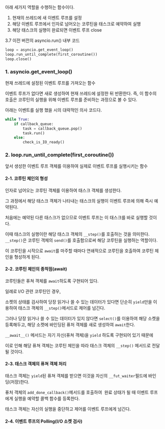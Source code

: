 아래 세가지 역할을 수행하는 함수이다.

1. 현재의 쓰레드에 새 이벤트 루프를 설정
2. 해당 이벤트 루프에서 인자로 넘어오는 코루틴을 태스크로 예약하여 실행
3. 해당 태스크의 실행이 완료되면 이벤트 루프 close

3.7 이전 버전의 asyncio.run() 내부 코드
```python
loop = asyncio.get_event_loop()
loop.run_until_complete(first_coroutine())
loop.close()
```

### 1. asyncio.get_event_loop()
현재 쓰레드에 설정된 이벤트 루프를 가져오는 함수
  
이벤트 루프가 없다면 새로 생성하여 현재 쓰레드에 설정한 뒤 반환한다.
즉, 이 함수의 호출은 코루틴의 실행을 위해 이벤트 루프를 준비하는 과정으로 볼 수 있다.

아래는 이벤트를 실행 했을 시의 대략적인 의사 
코드다.
```python
while True:
	if callback_queue:
		task = callback_queue.pop()
		task.run()
	else:
		check_is_IO_ready()
```
### 2. loop.run_until_complete(first_coroutine())
앞서 생성한 이벤트 루프 객체를 이용하여 실제로 이벤트 루프를 실행시키는 함수

#### 2-1. 코루틴 체인의 형성
인자로 넘어오는 코루틴 객체를 이용하여 태스크 객체를 생성한다.
 
그 과정에서 해당 태스크 객체가 나타내는 태스크의 실행이 이벤트 루프에 의해 즉시 예약된다.


처음에는 예약된 다른 태스크가 없으므로 이벤트 루프는 이 태스크를 바로 실행할 것이다.

이때 태스크의 실행이란 해당 태스크 객체의 `__step()`를 호출하는 것을 의미한다.
`__step()`은 코루틴 객체의 `send()`를 호출함으로써 해당 코루틴을 실행하는 역할이다.

이 코루틴을 시작으로 `await`를 마주할 때마다 연쇄적으로 코루틴을 호출하여 코루틴 체인을 형성하게 된다.
#### 2-2. 코루틴 체인의 종착점(await)

코루틴들은 퓨쳐 객체를 `await`하도록 구현되어 있다.

일례로 I/O 관련 코루틴인 경우,

소켓의 상태를 검사하여 당장 읽거나 쓸 수 있는 데이터가 있다면 
단순히 `yield`만을 이용하여 태스크 객체의 `__step()`메서드로 제어를 넘긴다.

그러나 당장 읽거나 쓸 수 있는 데이터가 있지 않다면
`select()`를 이용하여 해당 소켓을 등록해두고, 해당 소켓에 바인딩된 퓨처 객체를 새로 생성하여 `await`한다.

`__await__()` 메서드는 자기 자신(퓨쳐 객체)을 `yield` 하도록 구현되어 있기 때문에 

이로 인해 해당 퓨쳐 객체는 코루틴 체인을 따라 태스크 객체의 `__step()` 메서드로 전달될 것이다.


#### 2-3. 태스크 객체의 퓨쳐 객체 처리
태스크 객체는 `yield`된 퓨쳐 객체를 받으면 이것을 자신의 `__fut_waiter`필드에 바인딩(저장)한다.

퓨처 객체의 `add_done_callback()`메서드를 호출하여 
완료 상태가 될 때 이벤트 루프에게 실행을 예약할 콜백 함수를 등록한다.

태스크 객체는 자신의 실행을 중단하고 제어를 이벤트 루프에게 넘긴다.
#### 2-4. 이벤트 루프의 Polling(I/O 소켓 검사)